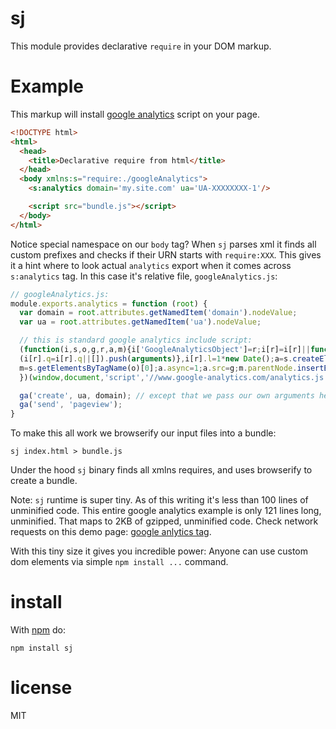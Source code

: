 # sj

This module provides declarative `require` in your DOM markup. 

# Example

This markup will install [google analytics](http://www.google.com/analytics/) script on your page. 

``` html
<!DOCTYPE html>
<html>
  <head>
    <title>Declarative require from html</title>
  </head>
  <body xmlns:s="require:./googleAnalytics">
    <s:analytics domain='my.site.com' ua='UA-XXXXXXXX-1'/>

    <script src="bundle.js"></script>
  </body>
</html>
```

Notice special namespace on our `body` tag? When `sj` parses xml it finds all
custom prefixes and checks if their URN starts with `require:XXX`. This gives
it a hint where to look actual `analytics` export when it comes across
`s:analytics` tag. In this case it's relative file, `googleAnalytics.js`:

``` js
// googleAnalytics.js:
module.exports.analytics = function (root) {
  var domain = root.attributes.getNamedItem('domain').nodeValue;
  var ua = root.attributes.getNamedItem('ua').nodeValue;

  // this is standard google analytics include script:
  (function(i,s,o,g,r,a,m){i['GoogleAnalyticsObject']=r;i[r]=i[r]||function(){
  (i[r].q=i[r].q||[]).push(arguments)},i[r].l=1*new Date();a=s.createElement(o),
  m=s.getElementsByTagName(o)[0];a.async=1;a.src=g;m.parentNode.insertBefore(a,m)
  })(window,document,'script','//www.google-analytics.com/analytics.js','ga');

  ga('create', ua, domain); // except that we pass our own arguments here
  ga('send', 'pageview');
}
```

To make this all work we browserify our input files into a bundle:

```
sj index.html > bundle.js
```

Under the hood `sj` binary finds all xmlns requires, and uses browserify to
create a bundle.

Note: `sj` runtime is super tiny. As of this writing it's less than 100 lines of
unminified code. This entire google analytics example is only 121 lines long,
unminified. That maps to 2KB of gzipped, unminified code. Check network requests
on this demo page: [google anlytics tag](http://anvaka.github.io/sj/demo/googleAnalytics/index.html).

With this tiny size it gives you incredible power: Anyone can use custom dom elements
via simple `npm install ...` command.

# install

With [npm](https://npmjs.org) do:

```
npm install sj
```

# license

MIT
